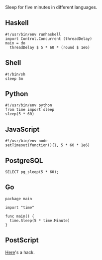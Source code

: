 Sleep for five minutes in different languages.

## Haskell

    #!/usr/bin/env runhaskell
    import Control.Concurrent (threadDelay)
    main = do
      threadDelay $ 5 * 60 * (round $ 1e6)

## Shell

    #!/bin/sh
    sleep 5m

## Python

    #!/usr/bin/env python
    from time import sleep
    sleep(5 * 60)

## JavaScript

    #!/usr/bin/env node
    setTimeout(function(){}, 5 * 60 * 1e6)

## PostgreSQL

    SELECT pg_sleep(5 * 60);

## Go

    package main

    import "time"

    func main() {
      time.Sleep(5 * time.Minute)
    }

## PostScript

[Here](http://computer-programming-forum.com/36-postscript/690b094ddc0d0a26.htm)'s a hack.
